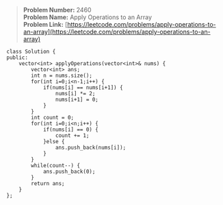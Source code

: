 > **Problem Number:** 2460 <br>
> **Problem Name:** Apply Operations to an Array <br>
> **Problem Link:** [https://leetcode.com/problems/apply-operations-to-an-array](https://leetcode.com/problems/apply-operations-to-an-array) <br>

    class Solution {
    public:
        vector<int> applyOperations(vector<int>& nums) {
            vector<int> ans;
            int n = nums.size();
            for(int i=0;i<n-1;i++) {
                if(nums[i] == nums[i+1]) {
                    nums[i] *= 2;
                    nums[i+1] = 0;
                }
            }
            int count = 0;
            for(int i=0;i<n;i++) {
                if(nums[i] == 0) {
                    count += 1;
                }else {
                    ans.push_back(nums[i]);
                }
            }
            while(count--) {
                ans.push_back(0);
            }
            return ans;
        }
    };
